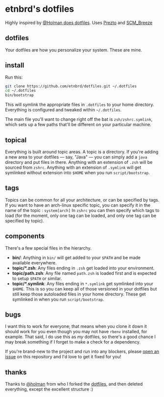 # etnbrd's dotfiles

Highly inspired by [@Holman does dotfiles](https://github.com/holman/dotfiles).
Uses [Prezto](https://github.com/etnbrd/prezto) and [SCM_Breeze](https://github.com/etnbrd/scm_breeze)

## dotfiles

Your dotfiles are how you personalize your system. These are mine.

## install

Run this:

```sh
git clone https://github.com/etnbrd/dotfiles.git ~/.dotfiles
cd ~/.dotfiles
bin/bootstrap
```

This will symlink the appropriate files in `.dotfiles` to your home directory.
Everything is configured and tweaked within `~/.dotfiles`.

The main file you'll want to change right off the bat is `zsh/zshrc.symlink`,
which sets up a few paths that'll be different on your particular machine.

## topical

Everything is built around topic areas.
A topic is a directory.
If you're adding a new area to your dotfiles — say, "Java" — you can simply add a `java` directory and put files in there. Anything with an extension of `.zsh` will be sourced from `zshrc`. Anything with an extension of `.symlink` will get symlinked without extension into `$HOME` when you run `script/bootstrap`.

## tags

Topics can be common for all your architecture, or can be specified by tags.
If you want to have an arch-linux specific topic, you can specify it in the name of the topic : `system[arch]`
In `zshrc` you can then specify which tags to load (for the moment, only one tag can be loaded, and only one tag can be specified by topic).

## components

There's a few special files in the hierarchy.

- **bin/**: Anything in `bin/` will get added to your `$PATH` and be made
  available everywhere.
- **topic/\*.zsh**: Any files ending in `.zsh` get loaded into your
  environment.
- **topic/path.zsh**: Any file named `path.zsh` is loaded first and is
  expected to setup `$PATH` or similar.
- **topic/\*.symlink**: Any files ending in `*.symlink` get symlinked into
  your `$HOME`. This is so you can keep all of those versioned in your dotfiles
  but still keep those autoloaded files in your home directory. These get
  symlinked in when you run `script/bootstrap`.

## bugs

I want this to work for everyone; that means when you clone it down it should
work for you even though you may not have `rbenv` installed, for example. That
said, I do use this as *my* dotfiles, so there's a good chance I may break
something if I forget to make a check for a dependency.

If you're brand-new to the project and run into any blockers, please
[open an issue](https://github.com/holman/dotfiles/issues) on this repository
and I'd love to get it fixed for you!

## thanks

Thanks to [@holman](https://github.com/holman) from who I forked the [dotfiles](https://github.com/holman/dotfiles), and then deleted everything, except the excellent structure :)

